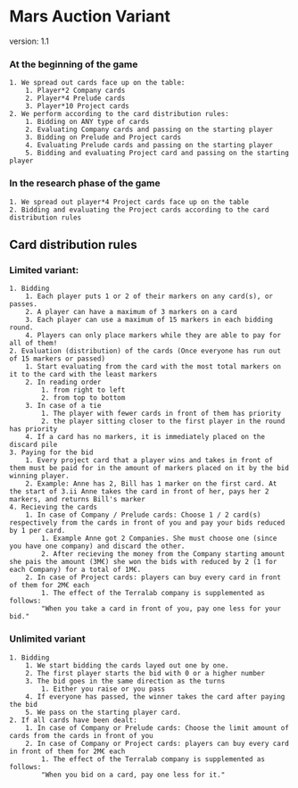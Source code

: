 # Mars Auction Variant
version: 1.1

### At the beginning of the game

    1. We spread out cards face up on the table:
        1. Player*2 Company cards
        2. Player*4 Prelude cards
        3. Player*10 Project cards
    2. We perform according to the card distribution rules:
        1. Bidding on ANY type of cards
        2. Evaluating Company cards and passing on the starting player
        3. Bidding on Prelude and Project cards
        4. Evaluating Prelude cards and passing on the starting player
        5. Bidding and evaluating Project card and passing on the starting player

### In the research phase of the game

    1. We spread out player*4 Project cards face up on the table
    2. Bidding and evaluating the Project cards according to the card distribution rules

## Card distribution rules

### Limited variant:

    1. Bidding
        1. Each player puts 1 or 2 of their markers on any card(s), or passes.
        2. A player can have a maximum of 3 markers on a card
        3. Each player can use a maximum of 15 markers in each bidding round.
        4. Players can only place markers while they are able to pay for all of them!
    2. Evaluation (distribution) of the cards (Once everyone has run out of 15 markers or passed)
        1. Start evaluating from the card with the most total markers on it to the card with the least markers
        2. In reading order
            1. from right to left
            2. from top to bottom
        3. In case of a tie
            1. The player with fewer cards in front of them has priority
            2. the player sitting closer to the first player in the round has priority
        4. If a card has no markers, it is immediately placed on the discard pile
    3. Paying for the bid
        1. Every project card that a player wins and takes in front of them must be paid for in the amount of markers placed on it by the bid winning player.
        2. Example: Anne has 2, Bill has 1 marker on the first card. At the start of 3.ii Anne takes the card in front of her, pays her 2 markers, and returns Bill's marker
    4. Recieving the cards
        1. In case of Company / Prelude cards: Choose 1 / 2 card(s) respectively from the cards in front of you and pay your bids reduced by 1 per card.
            1. Example Anne got 2 Companies. She must choose one (since you have one company) and discard the other.
            2. After recieving the money from the Company starting amount she pais the amount (3M€) she won the bids with reduced by 2 (1 for each Company) for a total of 1M€.
        2. In case of Project cards: players can buy every card in front of them for 2M€ each
            1. The effect of the Terralab company is supplemented as follows:
            "When you take a card in front of you, pay one less for your bid."

### Unlimited variant

    1. Bidding
        1. We start bidding the cards layed out one by one.
        2. The first player starts the bid with 0 or a higher number
        3. The bid goes in the same direction as the turns
            1. Either you raise or you pass
        4. If everyone has passed, the winner takes the card after paying the bid
        5. We pass on the starting player card.
    2. If all cards have been dealt:
        1. In case of Company or Prelude cards: Choose the limit amount of cards from the cards in front of you
        2. In case of Company or Project cards: players can buy every card in front of them for 2M€ each
            1. The effect of the Terralab company is supplemented as follows:
            "When you bid on a card, pay one less for it."
